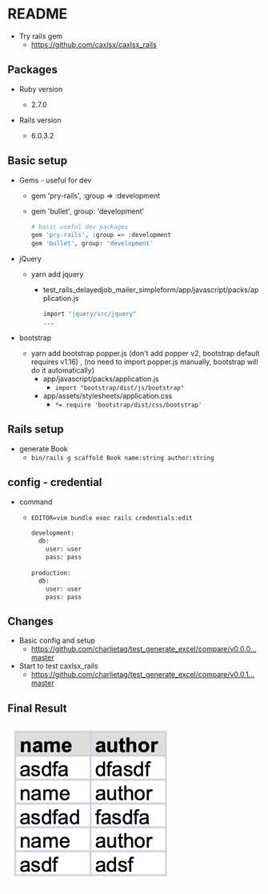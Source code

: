 # README
* Try rails gem
  * https://github.com/caxlsx/caxlsx_rails

## Packages

* Ruby version
  * 2.7.0

* Rails version
  * 6.0.3.2

## Basic setup
* Gems - useful for dev
  * gem 'pry-rails', :group => :development
  * gem 'bullet', group: 'development'

	```bash
	# basic useful dev packages
	gem 'pry-rails', :group => :development
	gem 'bullet', group: 'development'
	```

* jQuery
  * yarn add jquery
    * test_rails_delayedjob_mailer_simpleform/app/javascript/packs/application.js

      ```bash
      import "jquery/src/jquery"
      ...
      ```

* bootstrap
  * yarn add bootstrap popper.js (don't add popper v2, bootstrap default requires v1.16) , (no need to import popper.js manually, bootstrap will do it automatically)
    * app/javascript/packs/application.js
      * `import "bootstrap/dist/js/bootstrap"`
    * app/assets/stylesheets/application.css
      * `*= require 'bootstrap/dist/css/bootstrap'`

## Rails setup

* generate Book
  * `bin/rails g scaffold Book name:string author:string`


## config - credential

* command
  * `EDITOR=vim bundle exec rails credentials:edit`

    ```
    development:
      db:
        user: user
        pass: pass

    production:
      db:
        user: user
        pass: pass
    ```

## Changes
* Basic config and setup
  * https://github.com/charlietag/test_generate_excel/compare/v0.0.0...master
* Start to test caxlsx_rails
  * https://github.com/charlietag/test_generate_excel/compare/v0.0.1...master

## Final Result

![caxlsx_rails_sample.png](/screenshots/caxlsx_rails_sample.png)
